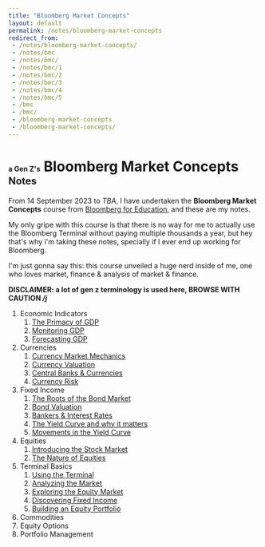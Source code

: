 ```yaml
---
title: "Bloomberg Market Concepts"
layout: default
permalink: /notes/bloomberg-market-concepts
redirect_from:
 - /notes/bloomberg-market-concepts/
 - /notes/bmc
 - /notes/bmc/
 - /notes/bmc/1
 - /notes/bmc/2
 - /notes/bmc/3
 - /notes/bmc/4
 - /notes/bmc/5
 - /bmc
 - /bmc/
 - /bloomberg-market-concepts
 - /bloomberg-market-concepts/
---
```

# <span style="font-size:50%;">a Gen Z's</span> Bloomberg Market Concepts <span style="font-size:70%">Notes</span>

From 14 September 2023 to _TBA_, I have undertaken the **Bloomberg Market Concepts** course from [Bloomberg for Education](https://portal.bloombergforeducation.com), and these are my notes. 

My only gripe with this course is that there is no way for me to actually use the Bloomberg Terminal without paying multiple thousands a year, but hey that's why i'm taking these notes, specially if I ever end up working for Bloomberg. 

I'm just gonna say this: this course unveiled a huge nerd inside of me, one who loves market, finance & analysis of market & finance. 

**DISCLAIMER: a lot of gen z terminology is used here, BROWSE WITH CAUTION _/j_**

1. Economic Indicators
    1. [The Primacy of GDP](/notes/bmc/1/1)
    1. [Monitoring GDP](/notes/bmc/1/2)
    1. [Forecasting GDP](/notes/bmc/1/3)
1. Currencies
    1. [Currency Market Mechanics](/notes/bmc/2/1)
    1. [Currency Valuation](/notes/bmc/2/2)
    1. [Central Banks & Currencies](/notes/bmc/2/3)
    1. [Currency Risk](/notes/bmc/2/4)
1. Fixed Income
    1. [The Roots of the Bond Market](/notes/bmc/3/1)
    1. [Bond Valuation](/notes/bmc/3/2)
    1. [Bankers & Interest Rates](/notes/bmc/3/3)
    1. [The Yield Curve and why it matters](/notes/bmc/3/4)
    1. [Movements in the Yield Curve](/notes/bmc/3/5)
1. Equities
    1. [Introducing the Stock Market](/notes/bmc/4/1)
    1. [The Nature of Equities](/notes/bmc/4/2)
1. Terminal Basics
    1. [Using the Terminal](/notes/bmc/5/1)
    1. [Analyzing the Market](/notes/bmc/5/2)
    1. [Exploring the Equity Market](/notes/bmc/5/3)
    1. [Discovering Fixed Income](/notes/bmc/5/4)
    1. [Building an Equity Portfolio](/notes/bmc/5/5)
1. Commodities 
1. Equity Options 
1. Portfolio Management

